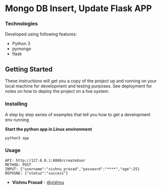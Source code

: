 Mongo DB Insert, Update Flask APP
=========

### Technologies

Developed using following features:

- Python 3
- pymongo
- flask

## Getting Started

These instructions will get you a copy of the project up and running on your local machine for development and testing
purposes. See deployment for notes on how to deploy the project on a live system.

### Installing

A step by step series of examples that tell you how to get a development env running

**Start the python app in Linux environment**

```bash
python3 app
```

### Usage
```
API: http://127.0.0.1:8080/createUser
METHOD: POST
INPUT: {"username":"vishnu_prasad","password":"****","age":25}
REPOSNE: {"status":"success"}
```

* **Vishnu Prasad** - [@vishnu](https://github.com/VishApp)

